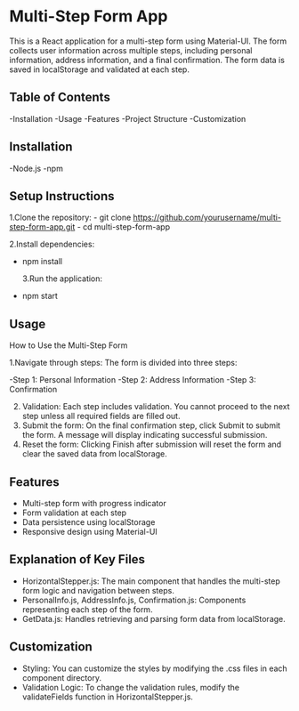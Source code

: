 # Multi-Step Form App

This is a React application for a multi-step form using Material-UI. The form collects user information across multiple steps, including personal information, address information, and a final confirmation. The form data is saved in localStorage and validated at each step.

## Table of Contents

-Installation
-Usage
-Features
-Project Structure
-Customization

## Installation

-Node.js
-npm

## Setup Instructions

1.Clone the repository: - git clone https://github.com/yourusername/multi-step-form-app.git - cd multi-step-form-app

2.Install dependencies:

- npm install

  3.Run the application:

- npm start

## Usage

How to Use the Multi-Step Form

1.Navigate through steps: The form is divided into three steps:

-Step 1: Personal Information
-Step 2: Address Information
-Step 3: Confirmation

2. Validation: Each step includes validation. You cannot proceed to the next step unless all required fields are filled out.
3. Submit the form: On the final confirmation step, click Submit to submit the form. A message will display indicating successful submission.
4. Reset the form: Clicking Finish after submission will reset the form and clear the saved data from localStorage.

## Features

- Multi-step form with progress indicator
- Form validation at each step
- Data persistence using localStorage
- Responsive design using Material-UI

## Explanation of Key Files

- HorizontalStepper.js: The main component that handles the multi-step form logic and navigation between steps.
- PersonalInfo.js, AddressInfo.js, Confirmation.js: Components representing each step of the form.
- GetData.js: Handles retrieving and parsing form data from localStorage.

## Customization

- Styling: You can customize the styles by modifying the .css files in each component directory.
- Validation Logic: To change the validation rules, modify the validateFields function in HorizontalStepper.js.
